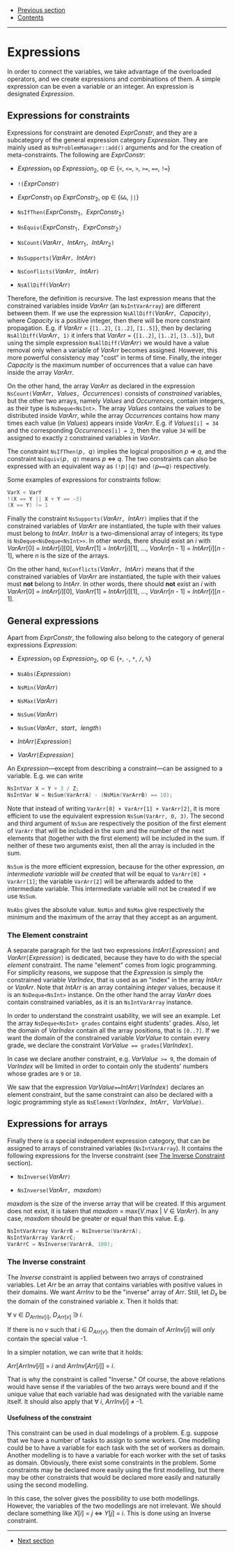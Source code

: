  - [Previous section](ProblemManager.md)
 - [Contents](README.md)

---

# Expressions

In order to connect the variables, we take advantage of the
overloaded operators, and we create expressions and
combinations of them. A simple expression can be even a
variable or an integer. An expression is designated
_Expression_.


## Expressions for constraints

Expressions for constraint are denoted _ExprConstr_, and
they are a subcategory of the general expression category
_Expression_. They are mainly used as
`NsProblemManager::add()` arguments and for the creation of
meta-constraints. The following are _ExprConstr_:

 * _Expression_<sub>1</sub> op _Expression_<sub>2</sub>,
   op ∈ {`<`, `<=`, `>`, `>=`, `==`, `!=`}

 * `!(`_ExprConstr_`)`

 * _ExprConstr_<sub>1</sub> op _ExprConstr_<sub>2</sub>,
   op ∈ {`&&`, `||`}

 * `NsIfThen(`_ExprConstr_<sub>1</sub>`,
             `_ExprConstr_<sub>2</sub>`)`

 * `NsEquiv(`_ExprConstr_<sub>1</sub>`,
            `_ExprConstr_<sub>2</sub>`)`

 * `NsCount(`_VarArr_`, `_IntArr_<sub>1</sub>`,
            `_IntArr_<sub>2</sub>`)`

 * `NsSupports(`_VarArr_`, `_IntArr_`)`

 * `NsConflicts(`_VarArr_`, `_IntArr_`)`

 * `NsAllDiff(`_VarArr_`)`

Therefore, the definition is recursive. The last expression
means that the constrained variables inside _VarArr_ (an
`NsIntVarArray`) are different between them. If we use the
expression `NsAllDiff(`_VarArr_`, `_Capacity_`)`, where
_Capacity_ is a positive integer, then there will be more
constraint propagation. E.g. if _VarArr_ = {`[1..2]`,
`[1..2]`, `[1..5]`}, then by declaring
`NsAllDiff(`_VarArr_`, 1)` it infers that _VarArr_ =
{`[1..2]`, `[1..2]`, `[3..5]`}, but using the simple
expression `NsAllDiff(`_VarArr_`)` we would have a value
removal only when a variable of _VarArr_ becomes assigned.
However, this more powerful consistency may "cost" in terms
of time. Finally, the integer _Capacity_ is the maximum
number of occurrences that a value can have inside the array
_VarArr_.

On the other hand, the array _VarArr_ as declared in the
expression `NsCount(`_VarArr_`, `_Values_`,
`_Occurrences_`)` consists of _constrained_ variables, but
the other two arrays, namely _Values_ and _Occurrences_,
contain integers, as their type is `NsDeque<NsInt>`. The
array _Values_ contains the _values_ to be distributed
inside _VarArr_, while the array _Occurrences_ contains how
many times each value (in _Values_) appears inside _VarArr_.
E.g. if _Values_`[i] = 34` and the corresponding
_Occurrences_`[i] = 2`, then the value `34` will be assigned
to exactly `2` constrained variables in _VarArr_.

The constraint `NsIfThen(`_p_`, `_q_`)` implies the logical
proposition _p_ ⇒ _q_, and the constraint `NsEquiv(`_p_`,
`_q_`)` means _p_ ⇔ _q_. The two constraints can also be
expressed with an equivalent way as `(!`_p_` || `_q_`)` and
`(`_p_` == `_q_`)` respectively.

Some examples of expressions for constraints follow:

```C++
VarX < VarY
!(X == Y || X + Y == -3)
(X == Y) != 1
```

Finally the constraint `NsSupports(`_VarArr_`, `_IntArr_`)`
implies that if the constrained variables of _VarArr_ are
instantiated, the tuple with their values must belong to
_IntArr_.  _IntArr_ is a two-dimensional array of integers;
its type is `NsDeque<NsDeque<NsInt>>`. In other words, there
should exist an _i_ with _VarArr_[0] = _IntArr_[_i_][0],
_VarArr_[1] = _IntArr_[_i_][1], …,  _VarArr_[_n_ - 1] =
_IntArr_[_i_][_n_ - 1], where _n_ is the size of the arrays.

On the other hand, `NsConflicts(`_VarArr_`, `_IntArr_`)`
means that if the constrained variables of _VarArr_ are
instantiated, the tuple with their values must __not__
belong to _IntArr_. In other words, there should __not__
exist an _i_ with _VarArr_[0] = _IntArr_[_i_][0],
_VarArr_[1] = _IntArr_[_i_][1], …,  _VarArr_[_n_ - 1] =
_IntArr_[_i_][_n_ - 1].


## General expressions

Apart from _ExprConstr_, the following also belong to the
category of general expressions _Expression_:

 * _Expression_<sub>1</sub> op _Expression_<sub>2</sub>,
   op ∈ {`+`, `-`, `*`, `/`, `%`}

 * `NsAbs(`_Expression_`)`

 * `NsMin(`_VarArr_`)`

 * `NsMax(`_VarArr_`)`

 * `NsSum(`_VarArr_`)`

 * `NsSum(`_VarArr_`, `_start_`, `_length_`)`

 * _IntArr_`[`_Expression_`]`

 * _VarArr_`[`_Expression_`]`

An _Expression_—except from describing a constraint—can be
assigned to a variable. E.g. we can write

```C++
NsIntVar X = Y + 3 / Z;
NsIntVar W = NsSum(VarArrA) - (NsMin(VarArrB) == 10);
```

Note that instead of writing `VarArr[0] + VarArr[1] +
VarArr[2]`, it is more efficient to use the equivalent
expression `NsSum(VarArr, 0, 3)`. The second and third
argument of `NsSum` are respectively the position of the
first element of `VarArr` that will be included in the sum
and the number of the next elements that (together with the
first element) will be included in the sum. If neither of
these two arguments exist, then all the array is included in
the sum.

`NsSum` is the more efficient expression, because for the
other expression, _an intermediate variable will be created_
that will be equal to `VarArr[0] + VarArr[1]`; the variable
`VarArr[2]` will be afterwards added to the intermediate
variable. This intermediate variable will not be created if
we use `NsSum`.

`NsAbs` gives the absolute value. `NsMin` and `NsMax` give
respectively the minimum and the maximum of the array that
they accept as an argument.


### The Element constraint

A separate paragraph for the last two expressions
_IntArr_`[`_Expression_`]` and _VarArr_`[`_Expression_`]` is
dedicated, because they have to do with the special
_element_ constraint. The name "element" comes from logic
programming. For simplicity reasons, we suppose that the
_Expression_ is simply the constrained variable _VarIndex_,
that is used as an "index" in the array _IntArr_ or
_VarArr_. Note that _IntArr_ is an array containing
_integer_ values, because it is an `NsDeque<NsInt>`
instance. On the other hand the array _VarArr_ does contain
constrained variables, as it is an `NsIntVarArray` instance.

In order to understand the constraint usability, we will see
an example. Let the array `NsDeque<NsInt> grades` contains
eight students' grades. Also, let the domain of _VarIndex_
contain all the array positions, that is `[0..7]`. If we
want the domain of the constrained variable _VarValue_ to
contain every grade, we declare the constraint _VarValue_`
== grades[`_VarIndex_`]`.

In case we declare another constraint, e.g. _VarValue_` >=
9`, the domain of _VarIndex_ will be limited in order to
contain only the students' numbers whose grades are `9` or
`10`.

We saw that the expression _VarValue_` ==
`_IntArr_`[`_VarIndex_`]` declares an element constraint,
but the same constraint can also be declared with a logic
programming style as `NsElement(`_VarIndex_`, `_IntArr_`,
`_VarValue_`)`.


## Expressions for arrays

Finally there is a special independent expression category,
that can be assigned to arrays of constrained variables
(`NsIntVarArray`). It contains the following expressions for
the Inverse constraint (see [The Inverse
Constraint](#the-inverse-constraint) section).

 * `NsInverse(`_VarArr_`)`

 * `NsInverse(`_VarArr_`, `_maxdom_`)`

_maxdom_ is the size of the inverse array that will be
created. If this argument does not exist, it is taken that
_maxdom_ = max{_V_.max | _V_ ∈ _VarArr_}. In any case,
_maxdom_ should be greater or equal than this value. E.g.

```C++
NsIntVarArray VarArrB = NsInverse(VarArrA);
NsIntVarArray VarArrC;
VarArrC = NsInverse(VarArrA, 100);
```


### The Inverse constraint

The _Inverse_ constraint is applied between two arrays of
constrained variables. Let _Arr_ be an array that contains
variables with positive values in their domains. We want
_ArrInv_ to be the "inverse" array of _Arr_. Still, let
_D<sub>x</sub>_ be the domain of the constrained variable
_x_. Then it holds that:

∀ v ∈ _D_<sub>_ArrInv_[_i_]</sub>, _D_<sub>_Arr_[_v_]</sub>
∋ _i_.

If there is no _v_ such that _i_ ∈ _D_<sub>_Arr_[_v_]</sub>,
then the domain of _ArrInv_[_i_] will _only_ contain the
special value -1.

In a simpler notation, we can write that it holds:

_Arr_[_ArrInv_[_i_]] = _i_ and _ArrInv_[_Arr_[_i_]] = _i_.

That is why the constraint is called "Inverse." Of course,
the above relations would have sense if the variables of the
two arrays were bound and if the unique value that each
variable had was designated with the variable name itself.
It should also apply that ∀ _i_, _ArrInv_[_i_] ≠ -1.


#### Usefulness of the constraint

This constraint can be used in dual modelings of a problem.
E.g. suppose that we have a number of tasks to assign to
some workers. One modelling could be to have a variable for
each task with the set of workers as domain. Another
modelling is to have a variable for each worker with the set
of tasks as domain. Obviously, there exist some constraints
in the problem. Some constraints may be declared more easily
using the first modelling, but there may be other
constraints that would be declared more easily and naturally
using the second modelling.

In this case, the solver gives the possibility to use both
modellings. However, the variables of the two modellings are
not irrelevant. We should declare something like _X_[_i_] =
_j_ ⇔ _Y_[_j_] = _i_. This is done using an Inverse
constraint.

---

 - [Next section](Examples.md)
